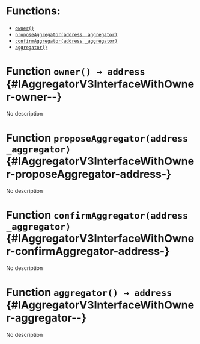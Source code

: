 

# Functions:
- [`owner()`](#IAggregatorV3InterfaceWithOwner-owner--)
- [`proposeAggregator(address _aggregator)`](#IAggregatorV3InterfaceWithOwner-proposeAggregator-address-)
- [`confirmAggregator(address _aggregator)`](#IAggregatorV3InterfaceWithOwner-confirmAggregator-address-)
- [`aggregator()`](#IAggregatorV3InterfaceWithOwner-aggregator--)



# Function `owner() → address` {#IAggregatorV3InterfaceWithOwner-owner--}
No description




# Function `proposeAggregator(address _aggregator)` {#IAggregatorV3InterfaceWithOwner-proposeAggregator-address-}
No description




# Function `confirmAggregator(address _aggregator)` {#IAggregatorV3InterfaceWithOwner-confirmAggregator-address-}
No description




# Function `aggregator() → address` {#IAggregatorV3InterfaceWithOwner-aggregator--}
No description




